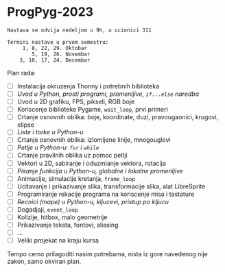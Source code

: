 # ProgPyg-2023

```
Nastava se odvija nedeljom u 9h, u ucionici 311
```

```
Termini nastave u prvom semestru:
     1, 8, 22, 29. Oktobar
        5, 19, 26. Novembar
    3, 10, 17, 24. Decembar
```

Plan rada:
- [ ] Instalacija okruzenja Thonny i potrebnih biblioteka
- [ ] *Uvod u Python, prosti programi, promenljive, `if...else` naredba*
- [ ] Uvod u 2D grafiku, FPS, pikseli, RGB boje
- [ ] Koriscenje biblioteke Pygame, `wait_loop`, prvi primeri
- [ ] Crtanje osnovnih oblika: boje, koordinate, duzi, pravougaonici, krugovi, elipse
- [ ] *Liste i torke u Python-u*
- [ ] Crtanje osnovnih oblika: izlomljene linije, mnogouglovi
- [ ] *Petlje u Python-u: `for` i `while`*
- [ ] Crtanje pravilnih oblika uz pomoc petlji
- [ ] Vektori u 2D, sabiranje i oduzmianje vektora, rotacija
- [ ] *Pisanje funkcija u Python-u, globalne i lokalne promenljive*
- [ ] Animacije, simulacije kretanja, `frame_loop`
- [ ] Ucitavanje i prikazivanje slika, transformacije slika, alat LibreSprite
- [ ] Programiranje rekacije programa na koriscenje misa i tastature 
- [ ] *Recnici (mape) u Python-u, kljucevi, pristup po kljucu*
- [ ] Dogadjaji, `event_loop`
- [ ] Kolizije, hitbox, malo geometrije
- [ ] Prikazivanje teksta, fontovi, aliasing
- [ ] ...
- [ ] Veliki projekat na kraju kursa

Tempo cemo prilagoditi nasim potrebama, nista iz gore navedenog nije zakon, samo okviran plan.

